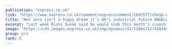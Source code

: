 ```yaml
---
publication: "express.co.uk"
link: "https://www.express.co.uk/comment/expresscomment/1692577/cheap-electricity-angela-rayner-Putin-Britain-s-energy-policy-Labour-COP27-Rishi-Sunak"
title: "Net zero isn't a hippy dream it's UK's industrial future ANGELA RAYNER"
excerpt: "Last week Rishi Sunak said he would snub this month's crunch global climate summit, but this week he's been shamed into yet another U-turn and will now attend COP27 on a day trip rather than leave our"
image: "https://cdn.images.express.co.uk/img/dynamic/41/1200x712/4384498.jpg?r=1667653454462"
group: pro
rank: 6
---
```

